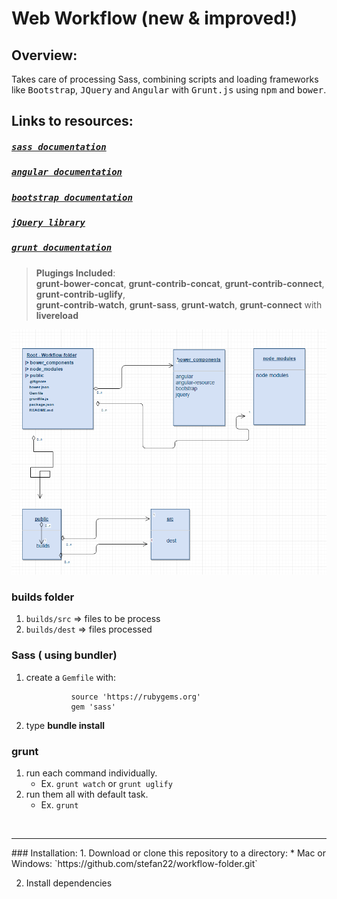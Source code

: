 Web Workflow (new & improved!)
=============================

Overview:
---------

  Takes care of processing Sass, combining scripts and loading frameworks like <kbd>Bootstrap</kbd>, <kbd>JQuery</kbd>
  and <kbd>Angular</kbd> with <kbd>Grunt.js</kbd> using <kbd>npm</kbd> and <kbd>bower</kbd>.

  
   
## Links to resources:
  
#####  <kbd>[sass documentation](http://sass-lang.com/)</kbd>
#####  <kbd>[angular documentation](https://angularjs.org/)</kbd>
#####  <kbd>[bootstrap documentation](http://getbootstrap.com/)</kbd>
#####  <kbd>[jQuery library](https://jquery.com/)</kbd>
#####  <kbd>[grunt documentation](http://http://gruntjs.com/)</kbd>

> __Plugings Included__:     
> __grunt-bower-concat__, __grunt-contrib-concat__, __grunt-contrib-connect__, __grunt-contrib-uglify__,             
> __grunt-contrib-watch__, __grunt-sass__, __grunt-watch__, __grunt-connect__ with __livereload__


![workflow-folder screenshot](/workflow-folder.png?raw=true "workflow-folder")

### builds folder

1. `builds/src`  => files to be process
2. `builds/dest` => files processed

### Sass ( using bundler)

1. create a `Gemfile` with:

                 source 'https://rubygems.org'                           
                 gem 'sass'                     


2. type __bundle install__    

### grunt

1. run each command individually.              
    *  Ex. `grunt watch` or `grunt uglify`         
2. run them all with default task.             
    *  Ex. `grunt`       

 
<br />
<hr />
### Installation:  
1. Download or clone this repository to a directory:
      * Mac or Windows: `https://github.com/stefan22/workflow-folder.git`
     
2. Install dependencies


